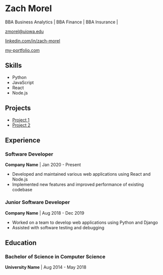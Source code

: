 <!-- Your Name -->
# Zach Morel

<!-- Your Bio -->
BBA Business Analytics | BBA Finance | BBA Insurance | 

<!-- Your Email -->
zmorel@uiowa.edu

<!-- Your LinkedIn -->
[linkedin.com/in/zach-morel](https://www.linkedin.com/in/zach-morel)

<!-- Your Portfolio -->
[my-portfolio.com](https://my-portfolio.com)

## Skills
- Python
- JavaScript
- React
- Node.js

## Projects
- [Project 1](https://github.com/username/project1)
- [Project 2](https://github.com/username/project2)

## Experience
### Software Developer
**Company Name** | Jan 2020 - Present
- Developed and maintained various web applications using React and Node.js
- Implemented new features and improved performance of existing codebase

### Junior Software Developer
**Company Name** | Aug 2018 - Dec 2019
- Worked on a team to develop web applications using Python and Django
- Assisted with software testing and debugging

## Education
### Bachelor of Science in Computer Science
**University Name** | Aug 2014 - May 2018





<!--
**zmorel/zmorel** is a ✨ _special_ ✨ repository because its `README.md` (this file) appears on your GitHub profile.

Here are some ideas to get you started:

- 🔭 I’m currently working on ...
- 🌱 I’m currently learning ...
- 👯 I’m looking to collaborate on ...
- 🤔 I’m looking for help with ...
- 💬 Ask me about ...
- 📫 How to reach me: ...
- 😄 Pronouns: ...
- ⚡ Fun fact: ...
-->
